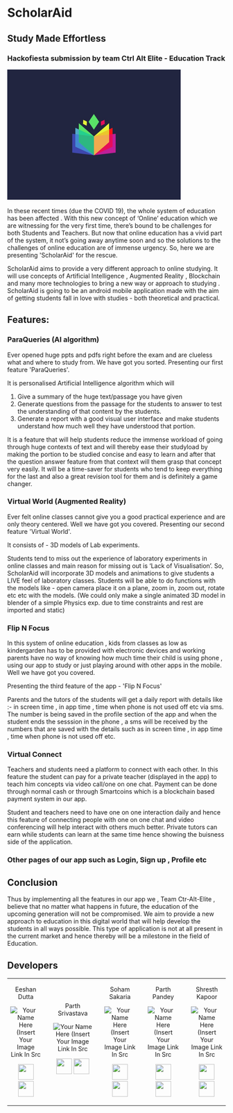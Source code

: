 # ScholarAid
## Study Made Effortless

### Hackofiesta submission by team Ctrl Alt Elite - Education Track

<img src = "icon.jpeg" height=300>

In these recent times (due the COVID 19), the whole system of education has been affected . With this new concept of ‘Online’ education which we are witnessing for the very first time, there’s bound to be challenges for both Students and Teachers. But now that online education has a vivid part of the system, it not’s going away anytime soon and so the solutions to the challenges of online education are of immense urgency. So, here we are presenting 'ScholarAid' for the rescue.

ScholarAid aims to provide a very different approach to online studying. It will use concepts of Artificial Intelligence , Augmented Reality , Blockchain and many more technologies to bring a new way or approach to studying . ScholarAid is going to be an android mobile application made with the aim of getting students fall in love with studies - both theoretical and practical.

## Features:

### ParaQueries (AI algorithm)

Ever opened huge ppts and pdfs right before the exam and are clueless what and where to study from. We have got you sorted.
Presenting our first feature 'ParaQueries'.

It is personalised Artificial Intelligence algorithm which will 
1) Give a summary of the huge text/passage you have given 
2) Generate questions from the passage for the students to answer to test the understanding of that content by the students. 
3) Generate a report with a good visual user interface and make students understand how much well they have understood that portion.

It is a feature that will help students reduce the immense workload of going through huge contexts of text and will thereby ease their studyload by making the portion to be studied concise and easy to learn and after that the question answer feature from that context will them grasp that concept very easily. It will be a time-saver for students who tend to keep everything for the last and also a great revision tool for them and is definitely a game changer.

### Virtual World (Augmented Reality)

Ever felt online classes cannot give you a good practical experience and are only theory centered. Well we have got you covered.
Presenting our second feature 'Virtual World'.

It consists of - 3D models of Lab experiments.

Students tend to miss out the experience of laboratory experiments in online classes and main reason for missing out is ‘Lack of Visualisation’. 
So, ScholarAid will incorporate 3D models and animations to give students a LIVE feel of laboratory classes. Students will be able to do functions with the models like - open camera place it on a plane, zoom in, zoom out, rotate etc etc with the models.
(We could only make a single animated 3D model in blender of a simple Physics exp. due to time constraints and rest are imported and static)

### Flip N Focus

In this system of online education , kids from classes as low as kindergarden has to be provided with electronic devices and working parents have no way of knowing how much time their child is using phone , using our app to study or just playing around with other apps in the mobile. Well we have got you covered.

Presenting the third feature of the app - 'Flip N Focus'

Parents and the tutors of the students will get a daily report with details like :- in screen time , in app time , time when phone is not used off etc via sms. The number is being saved in the profile section of the app and when the student ends the sesssion in the phone , a sms will be received by the numbers that are saved with the details such as in screen time , in app time , time when phone is not used off etc.

### Virtual Connect
Teachers and students need a platform to connect with each other. In this feature the student can pay for a private teacher (displayed in the app) to teach him concepts via video call/one on one chat. Payment can be done through normal cash or through Smartcoins which is a blockchain based payment system in our app.

Student and teachers need to have one on one interaction daily and hence this feature of connecting people with one on one chat and video conferencing will help interact with others much better. Private tutors can earn while students can learn at the same time hence showing the buisness side of the application.

### Other pages of our app such as Login, Sign up , Profile etc

## Conclusion 

Thus by implementing all the features in our app we , Team Ctr-Alt-Elite , believe that no matter what happens in future, the education of the upcoming generation will not be compromised. We aim to provide a new approach to education in this digital world that will help develop the students in all ways possible. This type of application is not at all present in the current market and hence thereby will be a milestone in the field of Education.

## Developers

<table>
<tr align="center">
  
  <td>
  
Eeshan Dutta

<p align="center">
<img src = "https://avatars.githubusercontent.com/u/53020601?v=4"  height="120" alt="Your Name Here (Insert Your Image Link In Src">
</p>
<p align="center">
<a href = "https://github.com/EeshanDutta007"><img src = "http://www.iconninja.com/files/241/825/211/round-collaboration-social-github-code-circle-network-icon.svg" width="36" height = "36"/></a>
<a href = "https://www.linkedin.com/in/eeshan-dutta-03508a1b5/">
<img src = "http://www.iconninja.com/files/863/607/751/network-linkedin-social-connection-circular-circle-media-icon.svg" width="36" height="36"/>
</a>
</p>
</td>

<td>
<td>
Parth Srivastava 

<p align="center">
<img src = "https://avatars.githubusercontent.com/u/60739970?v=4"  height="120" alt="Your Name Here (Insert Your Image Link In Src">
</p>
<p align="center">
<a href = "https://github.com/savss624"><img src = "http://www.iconninja.com/files/241/825/211/round-collaboration-social-github-code-circle-network-icon.svg" width="36" height = "36"/></a>
<a href = "https://www.linkedin.com/in/parth-srivastava-949742192">
<img src = "http://www.iconninja.com/files/863/607/751/network-linkedin-social-connection-circular-circle-media-icon.svg" width="36" height="36"/>
</a>
</p>
</td>

<td>
  
 <td>

Soham Sakaria

<p align="center">
<img src = "https://avatars.githubusercontent.com/u/52789205?v=4"  height="120" alt="Your Name Here (Insert Your Image Link In Src">
</p>
<p align="center">
<a href = "https://github.com/soham-2411"><img src = "http://www.iconninja.com/files/241/825/211/round-collaboration-social-github-code-circle-network-icon.svg" width="36" height = "36"/></a>
<a href = "https://www.linkedin.com/in/soham-sakaria-13251718b/">
<img src = "http://www.iconninja.com/files/863/607/751/network-linkedin-social-connection-circular-circle-media-icon.svg" width="36" height="36"/>
</a>
</p>
</td>


<td>

<td>

Parth Pandey

<p align="center">
<img src = "https://avatars.githubusercontent.com/u/55892170?v=4"  height="120" alt="Your Name Here (Insert Your Image Link In Src">
</p>
<p align="center">
<a href = "https://github.com/ParthPandey2236"><img src = "http://www.iconninja.com/files/241/825/211/round-collaboration-social-github-code-circle-network-icon.svg" width="36" height = "36"/></a>
<a href = "https://www.linkedin.com/in/parth-pandey-b119921a7/">
<img src = "http://www.iconninja.com/files/863/607/751/network-linkedin-social-connection-circular-circle-media-icon.svg" width="36" height="36"/>
</a>
</p>
</td>

<td>

<td>
  
Shresth Kapoor

<p align="center">
<img src = "https://avatars.githubusercontent.com/u/73338689?v=4"  height="120" alt="Your Name Here (Insert Your Image Link In Src">
</p>
<p align="center">
<a href = "https://github.com/shresthkapoor7"><img src = "http://www.iconninja.com/files/241/825/211/round-collaboration-social-github-code-circle-network-icon.svg" width="36" height = "36"/></a>
<a href = "https://www.linkedin.com/in/shresth-kapoor-7skp/">
<img src = "http://www.iconninja.com/files/863/607/751/network-linkedin-social-connection-circular-circle-media-icon.svg" width="36" height="36"/>
</a>
</p>
</td>
</tr>
</td>

 </table>
